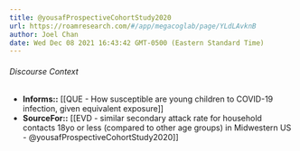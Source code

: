 ```yaml
---
title: @yousafProspectiveCohortStudy2020
url: https://roamresearch.com/#/app/megacoglab/page/YLdLAvknB
author: Joel Chan
date: Wed Dec 08 2021 16:43:42 GMT-0500 (Eastern Standard Time)
---
```




###### Discourse Context

- **Informs::** [[QUE - How susceptible are young children to COVID-19 infection, given equivalent exposure]]
- **SourceFor::** [[EVD - similar secondary attack rate for household contacts 18yo or less (compared to other age groups) in Midwestern US - @yousafProspectiveCohortStudy2020]]

